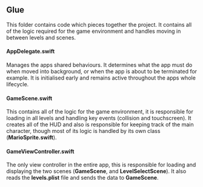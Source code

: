 ## Glue
This folder contains code which pieces together the project. It contains all of the logic required for the game environment and handles moving in between levels and scenes.
#### AppDelegate.swift
Manages the apps shared behaviours. It determines what the app must do when moved into background, or when the app is about to be terminated for example. It is initialised early and remains active throughout the apps whole lifecycle.
#### GameScene.swift
This contains all of the logic for the game environment, it is responsible for loading in all levels and handling key events (collision and touchscreen). It creates all of the HUD and also is responsible for keeping track of the main character, though most of its logic is handled by its own class (**MarioSprite.swift**).
#### GameViewController.swift
The only view controller in the entire app, this is responsible for loading and displaying the two scenes (**GameScene**, and **LevelSelectScene**). It also reads the **levels.plist** file and sends the data to **GameScene**.
